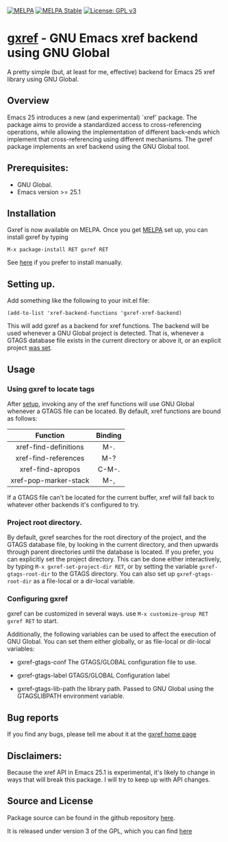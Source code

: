 [![MELPA](https://melpa.org/packages/gxref-badge.svg)](https://melpa.org/#/gxref)
[![MELPA Stable](https://stable.melpa.org/packages/gxref-badge.svg)](https://stable.melpa.org/#/gxref)
[![License: GPL v3](https://img.shields.io/badge/License-GPL%20v3-blue.svg)](https://www.gnu.org/licenses/gpl-3.0)

# [gxref][Repository] - GNU Emacs xref backend using GNU Global

A pretty simple (but, at least for me, effective) backend for Emacs 25
xref library using GNU Global.

## Overview

Emacs 25 introduces a new (and experimental) `xref' package.  The
package aims to provide a standardized access to cross-referencing
operations, while allowing the implementation of different back-ends
which implement that cross-referencing using different mechanisms.  The
gxref package implements an xref backend using the GNU Global tool.


## Prerequisites:

* GNU Global.
* Emacs version >= 25.1

## Installation

Gxref is now available on MELPA.  Once you
get [MELPA](https://melpa.org/#/getting-started) set up, you can
install gxref by typing

```
M-x package-install RET gxref RET
```

See [here][Installation] if you prefer to install manually.


## <a name="setup"></a>Setting up.

Add something like the following to your init.el file:

```elisp
(add-to-list 'xref-backend-functions 'gxref-xref-backend)
```

This will add gxref as a backend for xref functions.  The backend
will be used whenever a GNU Global project is detected.  That is,
whenever a GTAGS database file exists in the current directory or
above it, or an explicit project [was set](#setting_project).


## <a name="usage"></a>Usage

### Using gxref to locate tags

After [setup](#setup), invoking any of the xref functions will use
GNU Global whenever a GTAGS file can be located.  By default, xref
functions are bound as follows:


| Function              | Binding  |
|:---------------------:|:--------:|
| xref-find-definitions | M-.      |
| xref-find-references  | M-?      |
| xref-find-apropos     | C-M-.    |
| xref-pop-marker-stack | M-,      |

If a GTAGS file can't be located for the current buffer, xref will
fall back to whatever other backends it's configured to try.

### <a name="setting_project"></a>Project root directory.

By default, gxref searches for the root directory of the project,
and the GTAGS database file, by looking in the current directory,
and then upwards through parent directories until the database is located.
If you prefer, you can explicitly set the project directory.
This can be done either interactively, by typing `M-x
gxref-set-project-dir RET`, or by setting the variable
`gxref-gtags-root-dir` to the GTAGS directory.  You can also set up
`gxref-gtags-root-dir` as a file-local or a dir-local variable.

### Configuring gxref

gxref can be customized in several ways.  use
`M-x customize-group RET gxref RET` to start.

Additionally, the following variables can be used to affect the execution
of GNU Global. You can set them either globally, or as file-local or
dir-local variables:

 - gxref-gtags-conf
   The GTAGS/GLOBAL configuration file to use.

 - gxref-gtags-label
   GTAGS/GLOBAL Configuration label

 - gxref-gtags-lib-path
   the library path.  Passed to GNU Global using the GTAGSLIBPATH
   environment variable.

## Bug reports

If you find any bugs, please tell me about it at
the [gxref home page][Repository]
## Disclaimers:

Because the xref API in Emacs 25.1 is experimental, it's likely to
change in ways that will break this package.  I will try to keep up
with API changes.

## Source and License

Package source can be found in the github
repository [here][Repository].

It is released under version 3 of the GPL, which you can
find [here][License]

[Repository]: https://github.com/dedi/gxref
[Installation]: https://github.com/dedi/gxref/wiki/Installing-and-setting-up-gxref
[License]: https://www.gnu.org/licenses/gpl-3.0.en.html


